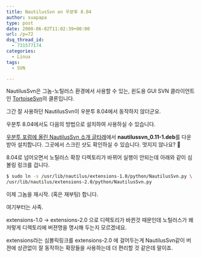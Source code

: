 ```yaml
---
title: NautilusSvn on 우분투 8.04
author: suapapa
type: post
date: 2008-06-02T11:02:39+00:00
url: /p=72
dsq_thread_id:
  - 731577174
categories:
  - Linux
tags:
  - SVN

---
```

NautilusSvn은 그놈-노틸러스 환경에서 사용할 수 있는, 윈도용 GUI SVN 클라이언트인 [TortoiseSvn][1]의 클론입니다.

그간 잘 사용하던 NautilusSvn이 우분투 8.04에서 동작하지 않더군요.

우분투 8.04에서도 다음의 방법으로 설치하여 사용하실 수 있습니다.



[우분투 포럼에 올린 NautilusSvn 소개 글타래][2]에서 **nautilussvn_0.11-1.deb**를 다운받아 설치합니다. 그곳에서 스크린 샷도 확인하실 수 있습니다. 멋지지 않나요? 🙂

8.04로 넘어오면서 노틸러스 확장 디렉토리가 바뀌어 실행이 안되는데 아래와 같이 심볼링 링크를 겁니다.

```bash
$ sudo ln -s /usr/lib/nautilus/extensions-1.0/python/NautilusSvn.py \
/usr/lib/nautilus/extensions-2.0/python/NautilusSvn.py

```

이제 그놈을 재시작. (혹은 재부팅) 합니다.

여기부터는 사족.

extensions-1.0 -> extensions-2.0 으로 디렉토리가 바뀐것 때문인데 노틸러스가 왜 저렇게 디렉토리에 버젼명을 명시해 두는지 모르겠네요.

extensions라는 심볼릭링크를 extensions-2.0 에 걸어두는게 NautilusSvn같이 버젼에 상관없이 잘 동작하는 확장들을 사용하는데 더 편리할 것 같은데 말이죠.

 [1]: http://tortoisesvn.tigris.org/
 [2]: http://www.ubuntu.or.kr/viewtopic.php?f=9&t=93
